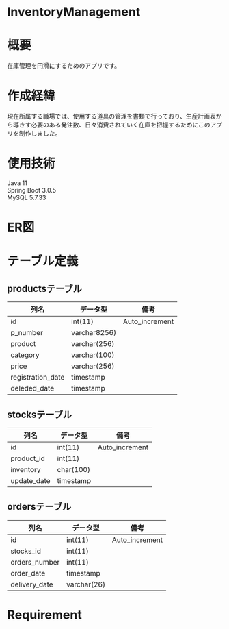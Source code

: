 # InventoryManagement
# 概要
 
在庫管理を円滑にするためのアプリです。

# 作成経緯
現在所属する職場では、使用する道具の管理を書類で行っており、生産計画表から導きす必要のある発注数、日々消費されていく在庫を把握するためにこのアプリを制作しました。

# 使用技術
Java 11  
Spring Boot 3.0.5  
MySQL 5.7.33

# ER図
# テーブル定義
## productsテーブル
|列名             |データ型         |備考            | 
|-----------------|----------------|----------------|
|id               |int(11)         |Auto_increment  |
|p_number         |varchar8256)    |                |
|product          |varchar(256)    |                |
|category         |varchar(100)    |                |
|price            |varchar(256)    |                |
|registration_date|timestamp       |                |
|deleded_date     |timestamp       |                |

## stocksテーブル
|列名             |データ型         |備考            |
|-----------------|----------------|----------------|
|id               |int(11)         |Auto_increment  |
|product_id       |int(11)         |                |
|inventory        |char(100)       |                |
|update_date      |timestamp       |                |



## ordersテーブル
|列名             |データ型         |備考            | 
|-----------------|----------------|----------------|
|id               |int(11)         |Auto_increment  |
|stocks_id        |int(11)         |                |
|orders_number    |int(11)         |                |
|order_date       |timestamp       |                |
|delivery_date    |varchar(26)     |                |


# Requirement
